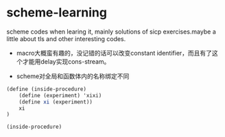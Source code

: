 # scheme-learning
scheme codes when learing it, mainly solutions of sicp exercises.maybe a little about tls and other interesting codes.

- macro大概蛮有趣的，没记错的话可以改变constant identifier，而且有了这个才能用delay实现cons-stream。

- scheme对全局和函数体内的名称绑定不同
```scheme
(define (inside-procedure)
    (define (experiment) 'xixi)
    (define xi (experiment))
    xi
)
```
```scheme
(inside-procedure)
```
